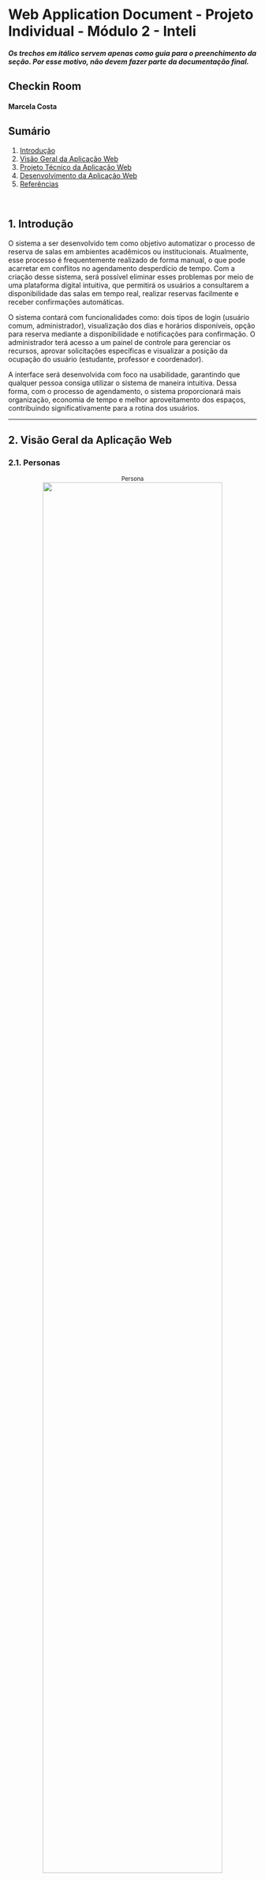 # Web Application Document - Projeto Individual - Módulo 2 - Inteli

**_Os trechos em itálico servem apenas como guia para o preenchimento da seção. Por esse motivo, não devem fazer parte da documentação final._**

## Checkin Room

#### Marcela Costa

## Sumário

1. [Introdução](#c1)  
2. [Visão Geral da Aplicação Web](#c2)  
3. [Projeto Técnico da Aplicação Web](#c3)  
4. [Desenvolvimento da Aplicação Web](#c4)  
5. [Referências](#c5)  

<br>

## <a name="c1"></a>1. Introdução
O sistema a ser desenvolvido tem como objetivo automatizar o processo de reserva de salas em ambientes acadêmicos ou institucionais. Atualmente, esse processo é frequentemente realizado de forma manual, o que pode acarretar em conflitos no agendamento desperdício de tempo. Com a criação desse sistema, será possível eliminar esses problemas por meio de uma plataforma digital intuitiva, que permitirá os usuários a consultarem a disponibilidade das salas em tempo real, realizar reservas facilmente e receber confirmações automáticas.

O sistema contará com funcionalidades como: dois tipos de login (usuário comum, administrador), visualização dos dias e horários disponíveis, opção para reserva mediante a disponibilidade e notificações para confirmação. O administrador terá acesso a um painel de controle para gerenciar os recursos, aprovar solicitações específicas e visualizar a posição da ocupação do usuário (estudante, professor e coordenador).

A interface será desenvolvida com foco na usabilidade, garantindo que qualquer pessoa consiga utilizar o sistema de maneira intuitiva. Dessa forma, com o processo de agendamento, o sistema proporcionará mais organização, economia de tempo e melhor aproveitamento dos espaços, contribuindo significativamente para a rotina dos usuários.

---

## <a name="c2"></a>2. Visão Geral da Aplicação Web

### 2.1. Personas

<div align="center">
  <sub>Persona</sub><br>
  <img src="assets/persona-PI.png" width="85%">
</div>

### 2.2. User Stories

**US01**  
Como estudante universitário, quero visualizar a disponibilidade das salas, para que eu possa escolher o melhor horário para estudar ou reunir meu grupo.

**US02**  
Como estudante universitário, quero poder reservar uma sala com antecedência, para que eu possa organizar a minha rotina de acordo com as minhas necessidades.

**US03**  
Como administrador, quero acessar o painel de controle, para que eu possa checar e aprovar as reservas para o uso das salas.

### Análise INVEST da User Story Prioritária

**US01 – Como estudante universitário, quero visualizar a disponibilidade das salas, para que eu possa escolher o melhor horário para estudar ou reunir meu grupo.**

- **I (Independente):** A história pode ser implementada separadamente da funcionalidade de reserva ou gestão administrativa.  
- **N (Negociável):** O formato de visualização (lista, calendário, etc.) pode ser ajustado conforme as necessidades dos usuários.  
- **V (Valiosa):** Permite que os estudantes escolham o melhor horário sem depender de terceiros, organizando melhor sua rotina.  
- **E (Estimável):** O escopo é claro e pode ser estimado pela equipe de desenvolvimento.  
- **S (Pequena):** Foca apenas na exibição da disponibilidade, sendo pequena e rápida de implementar.  
- **T (Testável):** Pode ser testada ao verificar se os horários livres estão sendo exibidos corretamente.

---

## <a name="c3"></a>3. Projeto da Aplicação Web

### 3.1. Modelagem do banco de dados

O modelo relacional a seguir apresenta a estrutura das tabelas do sistema de reserva de salas, com seus respectivos campos e relacionamentos. O sistema foi modelado para garantir integridade referencial, evitar conflitos de agendamento e permitir notificações automáticas aos usuários.

<div align="center">
  <sub>Modelo Relacional</sub><br>
  <img src="assets/modelo-banco.png" width="85%">
</div>

#### Relações entre tabelas:

- **usuarios** → contém as informações de login e perfil dos usuários
- **salas** → define os ambientes disponíveis para reserva
- **horarios** → representa os horários fixos por sala e dia da semana
- **reservas** → associa usuários, salas, datas e horários em pedidos de reserva
- **notificacoes** → envia mensagens relacionadas ao status das reservas

As ligações entre tabelas utilizam chaves estrangeiras (`id_usuario`, `id_sala`, `id_horario`, `id_reserva`) para garantir consistência dos dados e facilitar o cruzamento de informações.

---

### Modelo Físico – Script SQL

Abaixo está o schema do banco de dados em SQL, que pode ser executado em Supabase ou PostgreSQL:

```sql
CREATE TABLE usuarios (
  id_usuario SERIAL PRIMARY KEY,
  nm_usuario TEXT NOT NULL,
  email_usuario TEXT UNIQUE NOT NULL,
  ocupacao_usuario TEXT NOT NULL CHECK (ocupacao_usuario IN ('aluno', 'professor', 'coordenador', 'recepcao')),
  senha_usuario TEXT NOT NULL
);

CREATE TABLE salas (
  id_sala SERIAL PRIMARY KEY,
  nm_sala TEXT NOT NULL
);

CREATE TABLE horarios (
  id_horario SERIAL PRIMARY KEY,
  id_sala INT REFERENCES salas(id_sala) ON DELETE CASCADE,
  horario_inicio TIME NOT NULL,
  horario_fim TIME NOT NULL,
  dia_semana TEXT NOT NULL CHECK (dia_semana IN ('segunda', 'terça', 'quarta', 'quinta', 'sexta', 'sábado', 'domingo'))
);

CREATE TABLE reservas (
  id_reserva SERIAL PRIMARY KEY,
  id_usuario INT REFERENCES usuarios(id_usuario) ON DELETE CASCADE,
  id_sala INT REFERENCES salas(id_sala) ON DELETE CASCADE,
  data_reserva DATE NOT NULL,
  id_horario INT REFERENCES horarios(id_horario) ON DELETE CASCADE,
  status_reserva TEXT NOT NULL CHECK (status_reserva IN ('pendente', 'aprovada', 'rejeitada'))
);

CREATE TABLE notificacoes (
  id_notificacao SERIAL PRIMARY KEY,
  id_usuario INT REFERENCES usuarios(id_usuario) ON DELETE CASCADE,
  id_reserva INT REFERENCES reservas(id_reserva) ON DELETE CASCADE,
  mensagem_notificacao TEXT NOT NULL,
  visualizada_notificacao BOOLEAN DEFAULT FALSE,
  data_notificacao TIMESTAMP DEFAULT CURRENT_TIMESTAMP
);
```

### 3.1.1 BD e Models (Semana 5)
*Descreva aqui os Models implementados no sistema web*

### 3.2. Arquitetura (Semana 5)

*Posicione aqui o diagrama de arquitetura da sua solução de aplicação web. Atualize sempre que necessário.*

**Instruções para criação do diagrama de arquitetura**  
- **Model**: A camada que lida com a lógica de negócios e interage com o banco de dados.
- **View**: A camada responsável pela interface de usuário.
- **Controller**: A camada que recebe as requisições, processa as ações e atualiza o modelo e a visualização.
  
*Adicione as setas e explicações sobre como os dados fluem entre o Model, Controller e View.*

### 3.3. Wireframes

<div align="center">
  <sub>Wireframe Fluxo do Usuário</sub><br>
  <img src="assets/telas-projeto-individual-usuario.png" width="85%"><br>
  <a href="https://www.figma.com/design/ciAqelvhj4Sv3JKkpFbmJx/telas-projeto-individual?node-id=0-1&t=Wfa7iskOhhJL5R7h-1" target="_blank">
    <sup>Link Figma</sup>
  </a><br>
  <sup>O wireframe do usuário contempla as funcionalidades descritas nas US01 e US02. Através da interface, o estudante pode realizar login, visualizar a disponibilidade das salas por data e horário (US01) e, a partir disso, realizar reservas de forma antecipada com base na sua preferência e necessidade (US02). A tela de cadastro e a de edição de perfil garantem uma personalização da experiência do usuário, enquanto a aba de notificações permite que o usuário acompanhe o status das suas solicitações.</sup>
</div>

<div align="center">
  <sub>Wireframe Fluxo do Administrador</sub><br>
  <img src="assets/telas-projeto-individual-admin.png" width="85%"><br>
    <a href="https://www.figma.com/design/ciAqelvhj4Sv3JKkpFbmJx/telas-projeto-individual?node-id=17-335&p=f" target="_blank">
    <sup>Link Figma</sup>
  </a><br>
  <sup>O wireframe do administrador oferece uma visão centralizada das solicitações de reserva por meio de um painel de controle (US03). Nessa interface, o admin consegue visualizar todos os pedidos de reserva com informações como nome do usuário, sala, horário, data e ocupação para que ele possa priorizar as reservas e evitar conflitos de horário, além de ter a opção de aprovar ou rejeitar as solicitações. A funcionalidade de login e edição de perfil também estão presentes, garantindo segurança e controle de acesso.</sup>
</div>

### 3.4. Guia de estilos (Semana 05)

*Descreva aqui orientações gerais para o leitor sobre como utilizar os componentes do guia de estilos de sua solução.*


### 3.5. Protótipo de alta fidelidade (Semana 05)

*Posicione aqui algumas imagens demonstrativas de seu protótipo de alta fidelidade e o link para acesso ao protótipo completo (mantenha o link sempre público para visualização).*

### 3.6. WebAPI e endpoints (Semana 05)

*Utilize um link para outra página de documentação contendo a descrição completa de cada endpoint. Ou descreva aqui cada endpoint criado para seu sistema.*  

### 3.7 Interface e Navegação (Semana 07)

*Descreva e ilustre aqui o desenvolvimento do frontend do sistema web, explicando brevemente o que foi entregue em termos de código e sistema. Utilize prints de tela para ilustrar.*

---

## <a name="c4"></a>4. Desenvolvimento da Aplicação Web (Semana 8)

### 4.1 Demonstração do Sistema Web (Semana 8)

*VIDEO: Insira o link do vídeo demonstrativo nesta seção*
*Descreva e ilustre aqui o desenvolvimento do sistema web completo, explicando brevemente o que foi entregue em termos de código e sistema. Utilize prints de tela para ilustrar.*

### 4.2 Conclusões e Trabalhos Futuros (Semana 8)

*Indique pontos fortes e pontos a melhorar de maneira geral.*
*Relacione também quaisquer outras ideias que você tenha para melhorias futuras.*



## <a name="c5"></a>5. Referências

_Incluir as principais referências de seu projeto, para que seu parceiro possa consultar caso ele se interessar em aprofundar. Um exemplo de referência de livro e de site:_<br>

---
---
